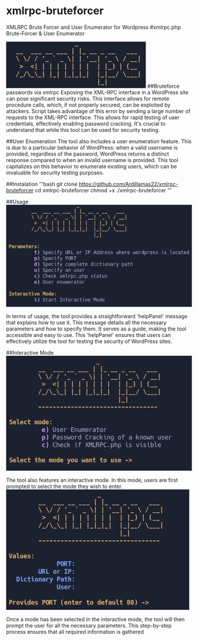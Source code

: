 # xmlrpc-bruteforcer
XMLRPC Brute Forcer and User Enumerator for Wordpress
#xmlrpc.php Brute-Forcer & User Enumerator
<!---
Lenguaje: Bash
-->     
![Logo](imagenes/logo.png)
##Bruteforce passwords via xmlrpc 
Exposing the XML-RPC interface in a WordPress site can pose significant security risks. This interface allows for remote procedure calls, which, if not properly secured, can be exploited by attackers. Script takes advantage of this error by sending a large number of requests to the XML-RPC interface. This allows for rapid testing of user credentials, effectively enabling password cracking. It's crucial to understand that while this tool can be used for security testing.

##User Enumeration
The tool also includes a user enumeration feature. This is due to a particular behavior of WordPress: when a valid username is provided, regardless of the password, WordPress returns a distinct response compared to when an invalid username is provided. This tool capitalizes on this behavior to enumerate existing users, which can be invaluable for security testing purposes.


##Instalation
‘’’bash
git clone https://github.com/Ardillamas22/xmlrpc-bruteforcer 
cd xmlrpc-bruteforcer
chmod +x ./xmlrpc-bruteforcer
‘’’


##Usage
![helPanel](imagenes/panel.png)


In terms of usage, the tool provides a straightforward 'helpPanel' message that explains how to use it. This message details all the necessary parameters and how to specify them. It serves as a guide, making the tool accessible and easy to use. This 'helpPanel' ensures that users can effectively utilize the tool for testing the security of WordPress sites.

##Interactive Mode
![helPanel](imagenes/interactive.png)



The tool also features an interactive mode. In this mode, users are first prompted to select the mode they wish to enter.
![helPanel](imagenes/interactive2.png)



Once a mode has been selected in the interactive mode, the tool will then prompt the user for all the necessary parameters. This step-by-step process ensures that all required information is gathered 
